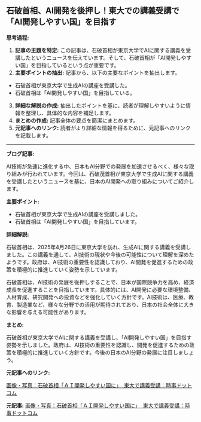 ## 石破首相、AI開発を後押し！東大での講義受講で「AI開発しやすい国」を目指す

**思考過程:**

1. **記事の主題を特定:** この記事は、石破首相が東京大学でAIに関する講義を受講したというニュースを伝えています。そして、石破首相が「AI開発しやすい国」を目指しているという点が重要です。
2. **主要ポイントの抽出:** 記事から、以下の主要なポイントを抽出します。
 * 石破首相が東京大学で生成AIの講座を受講した。
 * 石破首相は「AI開発しやすい国」を目指している。
3. **詳細な解説の作成:** 抽出したポイントを基に、読者が理解しやすいように情報を整理し、具体的な内容を補足します。
4. **まとめの作成:** 記事全体の要点を簡潔にまとめます。
5. **元記事へのリンク:** 読者がより詳細な情報を得るために、元記事へのリンクを記載します。

---

**ブログ記事:**

AI技術が急速に進化する中、日本もAI分野での発展を加速させるべく、様々な取り組みが行われています。今回は、石破茂首相が東京大学で生成AIに関する講義を受講したというニュースを基に、日本のAI開発への取り組みについてご紹介します。

**主要ポイント:**

* 石破首相が東京大学で生成AIの講座を受講しました。
* 石破首相は「AI開発しやすい国」を目指しています。

**詳細解説:**

石破首相は、2025年4月26日に東京大学を訪れ、生成AIに関する講義を受講しました。この講義を通して、AI技術の現状や今後の可能性について理解を深めたようです。政府は、AI技術の重要性を認識しており、AI開発を促進するための政策を積極的に推進していく姿勢を示しています。

石破首相は、AI技術の発展を後押しすることで、日本が国際競争力を高め、経済成長を促進することを目指しています。具体的には、AI開発に必要な環境整備、人材育成、研究開発への投資などを強化していく方針です。AI技術は、医療、教育、製造業など、様々な分野での活用が期待されており、日本の社会全体に大きな影響を与える可能性があります。

**まとめ:**

石破首相が東京大学でAIに関する講義を受講し、「AI開発しやすい国」を目指す姿勢を示しました。政府は、AI技術の重要性を認識し、開発を促進するための政策を積極的に推進していく方針です。今後の日本のAI分野の発展に注目しましょう。

**元記事へのリンク:**

[画像・写真：石破首相「ＡＩ開発しやすい国に」　東大で講義受講：時事ドットコム](https://www.jiji.com/jc/p?id=20240426200905-38389227&rel=pv&p=01)


**元記事:** [画像・写真：石破首相「ＡＩ開発しやすい国に」　東大で講義受講：時事ドットコム](https://www.jiji.com/jc/article?k=2025042600527&g=pol&p=20250426atG1S&rel=pv)